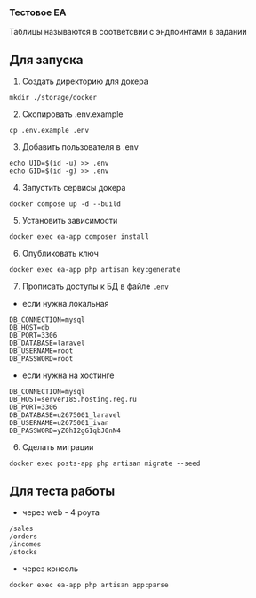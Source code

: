 ### Тестовое EA
Таблицы называются в соответсвии с эндпоинтами в задании
## Для запуска


1. Создать директорию для докера
```
mkdir ./storage/docker
```
2. Скопировать .env.example
```
cp .env.example .env
```
3. Добавить пользователя в .env
```
echo UID=$(id -u) >> .env
echo GID=$(id -g) >> .env
```
4. Запустить сервисы докера
```
docker compose up -d --build
```
5. Установить зависимости
```
docker exec ea-app composer install
```
6. Опубликовать ключ
```
docker exec ea-app php artisan key:generate
```
7. Прописать доступы к БД в файле `.env`
- если нужна локальная
```
DB_CONNECTION=mysql
DB_HOST=db
DB_PORT=3306
DB_DATABASE=laravel
DB_USERNAME=root
DB_PASSWORD=root
```
- если нужна на хостинге
```
DB_CONNECTION=mysql
DB_HOST=server185.hosting.reg.ru
DB_PORT=3306
DB_DATABASE=u2675001_laravel
DB_USERNAME=u2675001_ivan
DB_PASSWORD=yZ0hI2gG1qbJ0nN4
```
6. Сделать миграции
```
docker exec posts-app php artisan migrate --seed
```

## Для теста работы
- через web - 4 роута
```
/sales
/orders
/incomes
/stocks
```
- через консоль
```
docker exec ea-app php artisan app:parse
```

